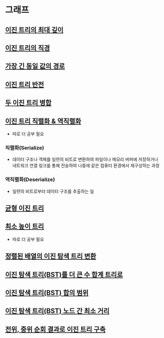 # 그래프

## [이진 트리의 최대 깊이](https://leetcode.com/problems/maximum-depth-of-binary-tree/)

## [이진 트리의 직경](https://leetcode.com/problems/diameter-of-binary-tree/)

## [가장 긴 동일 값의 경로](https://leetcode.com/problems/longest-univalue-path/)

## [이진 트리 반전](https://leetcode.com/problems/invert-binary-tree/)

## [두 이진 트리 병합](https://leetcode.com/problems/merge-two-binary-trees/)

## [이진 트리 직렬화 & 역직렬화](https://leetcode.com/problems/serialize-and-deserialize-binary-tree/)

- 따로 더 공부 필요

### 직렬화(Serialize)

- 데이터 구조나 객체를 일련의 비트로 변환하여 파일이나 메모리 버퍼에 저장하거나 네트워크 연결 링크를 통해 전송하여 나중에 같은 컴퓨터 환경에서 재구성하는 과정

### 역직렬화(Deserialize)

- 일련의 비트로부터 데이터 구조를 추출하는 일

## [균형 이진 트리](https://leetcode.com/problems/balanced-binary-tree/)

## [최소 높이 트리](https://leetcode.com/problems/minimum-height-trees/)

- 따로 더 공부 필요

## [정렬된 배열의 이진 탐색 트리 변환](https://leetcode.com/problems/convert-sorted-array-to-binary-search-tree/)

## [이진 탐색 트리(BST)를 더 큰 수 합계 트리로](https://leetcode.com/problems/binary-search-tree-to-greater-sum-tree/)

## [이진 탐색 트리(BST) 합의 범위](https://leetcode.com/problems/range-sum-of-bst/)

## [이진 탐색 트리(BST) 노드 간 최소 거리](https://leetcode.com/problems/minimum-distance-between-bst-nodes/)

## [전위, 중위 순회 결과로 이진 트리 구축](https://leetcode.com/problems/construct-binary-tree-from-preorder-and-inorder-traversal/)
